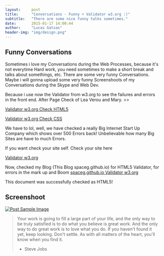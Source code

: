 ```yaml
---
layout:     post
title:      "Conversations - Funny + Validator w3.org :)"
subtitle:   "There are some nice funny talks sometimes."
date:       2015-01-17 14:00:44
author:     "Lucas Gatsas"
header-img: "img/design.png"
---
```

<h2 class="section-heading">Funny Conversations</h2>

Sometimes i love my Conversations during the Web Processes, because it's not everytime Hard work, you need sometimes to make a short break and talks about somethings, etc. There are some very funny Conversations. Maybe i will gonna upload some very funny Screenshoots of my Conversations during the Skype and Web Dev. 

Because i use now the Validator from w3.org to see the failures and errors in the front end. After Page Check of Lea Verou and Mary. >> 


[Validator w3.org Check HTML5](http://validator.w3.org/check?uri=http%3A%2F%2Fleaverou.github.io%2Fcontrast-ratio&charset=%28detect+automatically%29&doctype=Inline&group=0)

[Validator w3.org Check CSS](http://jigsaw.w3.org/css-validator/validator?uri=http%3A%2F%2Fleaverou.github.io%2Fcontrast-ratio%2F%23white-on-%2523101015&profile=css3&usermedium=all&warning=1&vextwarning=&lang=de)

We have to lol, well, we have checked a really Big Internet Start Up Company which shows over 500 Errors back! Unbelievable how many Big Sites are have to much Errors. 

If you want check your site self. Check your site here 

[Validator w3.org](http://validator.w3.org)

Now, checked my Blog (This Blog spaceg.github.io) for HTML5 Validator,  for errors in the mark up and Boom [spaceg.github.io Validator w3.org](http://validator.w3.org/check?uri=https%3A%2F%2Fspaceg.github.io%2F&charset=%28detect+automatically%29&doctype=Inline&group=0&user-agent=W3C_Validator%2F1.3+http%3A%2F%2Fvalidator.w3.org%2Fservices)


This document was successfully checked as HTML5!

<!--

<a href="#">
    <img src="{{ site.baseurl }}/img/static.squarespace.jpg" alt="Post Sample Image">
</a>
-->


<!--
<a href="#">
    <img src="{{ site.baseurl }}/img/gitlist.io.png" alt="Post Sample Image">
</a> -->

<h2 class="section-heading">Screenshoot</h2>


<a href="#">
    <img src="{{ site.baseurl }}/img/design.png" alt="Post Sample Image">
</a> 







<blockquote>Your work is going to fill a large part of your life, and the only way to be truly satisfied is to do what you believe is great work. And the only way to do great work is to love what you do. If you haven't found it yet, keep looking. Don't settle. As with all matters of the heart, you'll know when you find it.

- Steve Jobs

</blockquote>


<!-- 
<a href="#">
    <img src="{{ site.baseurl }}/img/jekyllthemewhite.png" alt="Post Sample Image">
</a> 



 -->



